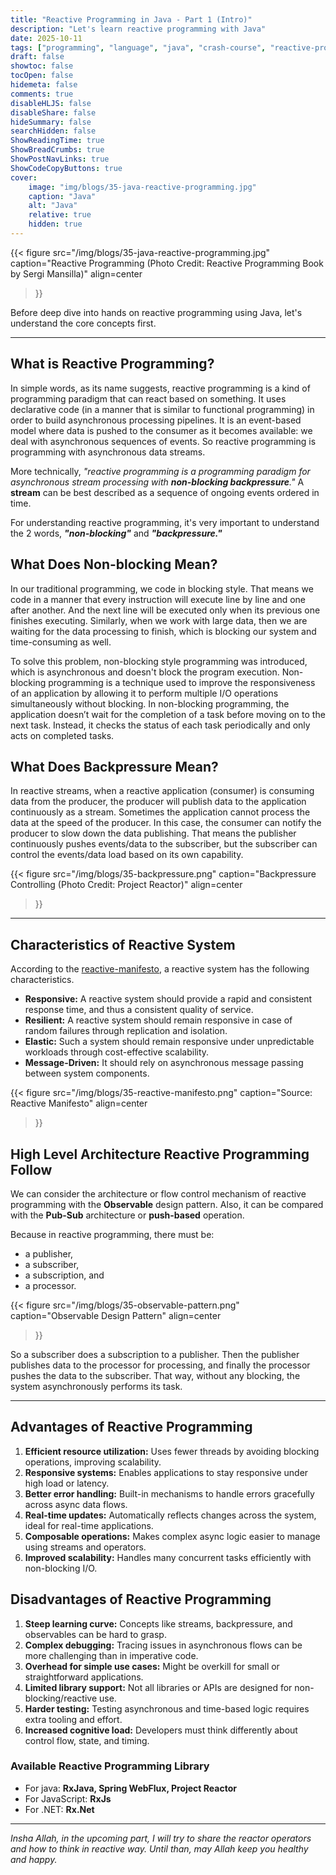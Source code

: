 ```yaml
---
title: "Reactive Programming in Java - Part 1 (Intro)"
description: "Let's learn reactive programming with Java"
date: 2025-10-11
tags: ["programming", "language", "java", "crash-course", "reactive-programming"]
draft: false
showtoc: false
tocOpen: false
hidemeta: false
comments: true
disableHLJS: false
disableShare: false
hideSummary: false
searchHidden: false
ShowReadingTime: true
ShowBreadCrumbs: true
ShowPostNavLinks: true
ShowCodeCopyButtons: true
cover:
    image: "img/blogs/35-java-reactive-programming.jpg"
    caption: "Java"
    alt: "Java"
    relative: true
    hidden: true
---
```


{{< figure
    src="/img/blogs/35-java-reactive-programming.jpg"
    caption="Reactive Programming (Photo Credit: Reactive Programming Book by Sergi Mansilla)"
    align=center
>}}

Before deep dive into hands on reactive programming using Java, let's understand the core concepts first.

---

## What is Reactive Programming?
In simple words, as its name suggests, reactive programming is a kind of programming paradigm that can react based on something. It uses declarative code (in a manner that is similar to functional programming) in order to build asynchronous processing pipelines. It is an event-based model where data is pushed to the consumer as it becomes available: we deal with asynchronous sequences of events. So reactive programming is programming with asynchronous data streams.

More technically, *"reactive programming is a programming paradigm for asynchronous stream processing with **non-blocking backpressure**."* A **stream** can be best described as a sequence of ongoing events ordered in time.

For understanding reactive programming, it's very important to understand the 2 words, ***"non-blocking"*** and ***"backpressure."***

## What Does Non-blocking Mean?
In our traditional programming, we code in blocking style. That means we code in a manner that every instruction will execute line by line and one after another. And the next line will be executed only when its previous one finishes executing. Similarly, when we work with large data, then we are waiting for the data processing to finish, which is blocking our system and time-consuming as well.

To solve this problem, non-blocking style programming was introduced, which is asynchronous and doesn't block the program execution. Non-blocking programming is a technique used to improve the responsiveness of an application by allowing it to perform multiple I/O operations simultaneously without blocking. In non-blocking programming, the application doesn’t wait for the completion of a task before moving on to the next task. Instead, it checks the status of each task periodically and only acts on completed tasks.

## What Does Backpressure Mean?
In reactive streams, when a reactive application (consumer) is consuming data from the producer, the producer will publish data to the application continuously as a stream. Sometimes the application cannot process the data at the speed of the producer. In this case, the consumer can notify the producer to slow down the data publishing. That means the publisher continuously pushes events/data to the subscriber, but the subscriber can control the events/data load based on its own capability.

{{< figure
    src="/img/blogs/35-backpressure.png"
    caption="Backpressure Controlling (Photo Credit: Project Reactor)"
    align=center
>}}

---

## Characteristics of Reactive System
According to the [reactive-manifesto](https://www.reactivemanifesto.org/), a reactive system has the following characteristics.
- **Responsive:** A reactive system should provide a rapid and consistent response time, and thus a consistent quality of service.
- **Resilient:** A reactive system should remain responsive in case of random failures through replication and isolation.
- **Elastic:** Such a system should remain responsive under unpredictable workloads through cost-effective scalability.
- **Message-Driven:** It should rely on asynchronous message passing between system components.

{{< figure
    src="/img/blogs/35-reactive-manifesto.png"
    caption="Source: Reactive Manifesto"
    align=center
>}}

## High Level Architecture Reactive Programming Follow
We can consider the architecture or flow control mechanism of reactive programming with the **Observable** design pattern. Also, it can be compared with the **Pub-Sub** architecture or **push-based** operation. 

Because in reactive programming, there must be: 
- a publisher, 
- a subscriber, 
- a subscription, and 
- a processor.

{{< figure
    src="/img/blogs/35-observable-pattern.png"
    caption="Observable Design Pattern"
    align=center
>}}

So a subscriber does a subscription to a publisher. Then the publisher publishes data to the processor for processing, and finally the processor pushes the data to the subscriber. That way, without any blocking, the system asynchronously performs its task.

---

## Advantages of Reactive Programming
1. **Efficient resource utilization:** Uses fewer threads by avoiding blocking operations, improving scalability.
2. **Responsive systems:** Enables applications to stay responsive under high load or latency.
3. **Better error handling:** Built-in mechanisms to handle errors gracefully across async data flows.
4. **Real-time updates:** Automatically reflects changes across the system, ideal for real-time applications.
5. **Composable operations:** Makes complex async logic easier to manage using streams and operators.
6. **Improved scalability:** Handles many concurrent tasks efficiently with non-blocking I/O.

## Disadvantages of Reactive Programming
1. **Steep learning curve:** Concepts like streams, backpressure, and observables can be hard to grasp.
2. **Complex debugging:** Tracing issues in asynchronous flows can be more challenging than in imperative code.
3. **Overhead for simple use cases:** Might be overkill for small or straightforward applications.
4. **Limited library support:** Not all libraries or APIs are designed for non-blocking/reactive use.
5. **Harder testing:** Testing asynchronous and time-based logic requires extra tooling and effort.
6. **Increased cognitive load:** Developers must think differently about control flow, state, and timing.

### Available Reactive Programming Library
- For java: **RxJava, Spring WebFlux, Project Reactor**
- For JavaScript: **RxJs**
- For .NET: **Rx.Net**

---

*Insha Allah, in the upcoming part, I will try to share the reactor operators and how to think in reactive way. Until than, may Allah keep you healthy and happy.*